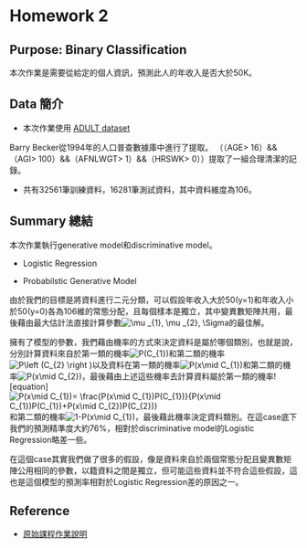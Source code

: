 
# Homework 2


## Purpose: Binary Classification

本次作業是需要從給定的個人資訊，預測此人的年收入是否大於50K。

## Data 簡介

* 本次作業使用 [ADULT dataset](https://archive.ics.uci.edu/ml/datasets/Adult)

Barry Becker從1994年的人口普查數據庫中進行了提取。 
（（AGE> 16）&&（AGI> 100）&&（AFNLWGT> 1）&&（HRSWK> 0））提取了一組合理清潔的記錄。

* 共有32561筆訓練資料，16281筆測試資料，其中資料維度為106。


## Summary 總結

本次作業執行generative model和discriminative model。

* Logistic Regression


* Probabilstic Generative Model

由於我們的目標是將資料進行二元分類，可以假設年收入大於50(y=1)和年收入小於50(y=0)各為106維的常態分配，且每個樣本是獨立，其中變異數矩陣共用，最後藉由最大估計法直接計算參數<img src="https://latex.codecogs.com/gif.latex?\mu&space;_{1},&space;\mu&space;_{2},&space;\Sigma" title="\mu _{1}, \mu _{2}, \Sigma" />的最佳解。

擁有了模型的參數，我們藉由機率的方式來決定資料是屬於哪個類別，也就是說，分別計算資料來自於第一類的機率<img src="https://latex.codecogs.com/gif.latex?P(C_{1})" title="P(C_{1})" />和第二類的機率<img src="https://latex.codecogs.com/gif.latex?P\left&space;(C_{2}&space;\right&space;)" title="P\left (C_{2} \right )" />以及資料在第一類的機率<img src="https://latex.codecogs.com/gif.latex?P(x\mid&space;C_{1})" title="P(x\mid C_{1})" />和第二類的機率<img src="https://latex.codecogs.com/gif.latex?P(x\mid&space;C_{2})" title="P(x\mid C_{2})" />，最後藉由上述這些機率去計算資料屬於第一類的機率![equation]<img src="https://latex.codecogs.com/gif.latex?P(x\mid&space;C_{1})=&space;\frac{P(x\mid&space;C_{1})P(C_{1})}{P(x\mid&space;C_{1})P(C_{1})&plus;P(x\mid&space;C_{2})P(C_{2})}" title="P(x\mid C_{1})= \frac{P(x\mid C_{1})P(C_{1})}{P(x\mid C_{1})P(C_{1})+P(x\mid C_{2})P(C_{2})}" />和第二類的機率<img src="https://latex.codecogs.com/gif.latex?1-P(x\mid&space;C_{1})" title="1-P(x\mid C_{1})" />，最後藉此機率決定資料類別。在這case底下我們的預測精準度大約76%，相對於discriminative model的Logistic Regression略差一些。

在這個case其實我們做了很多的假設，像是資料來自於兩個常態分配且變異數矩陣公用相同的參數，以籍資料之間是獨立，但可能這些資料並不符合這些假設，這也是這個模型的預測率相對於Logistic Regression差的原因之一。


## Reference

* [原始課程作業說明](https://docs.google.com/presentation/d/12wP13zwBWSmmYq4DufsxiMjmXociERW7VnjPWscXZO8/edit#slide=id.g1ef9a0916d_0_0)
